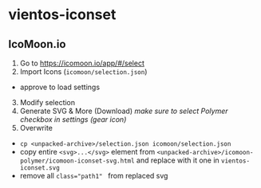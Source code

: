 # vientos-iconset

## IcoMoon.io

1. Go to https://icomoon.io/app/#/select
2. Import Icons (`icomoon/selection.json`)
 * approve to load settings
3. Modify selection
4. Generate SVG & More (Download) *make sure to select Polymer checkbox in settings (gear icon)*
5. Overwrite
 * `cp <unpacked-archive>/selection.json icomoon/selection.json`
 * copy entire `<svg>...</svg>` element from `<unpacked-archive>/icomoon-polymer/icomoon-iconset-svg.html` and replace with it one in `vientos-iconset.svg`
 * remove all `class="path1" ` from replaced svg
